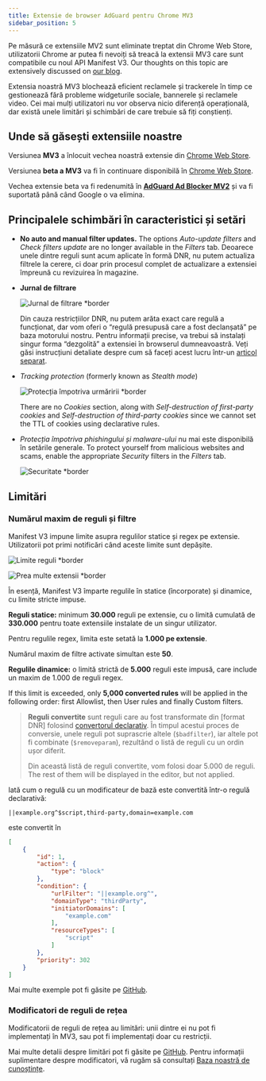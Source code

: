 ```yaml
---
title: Extensie de browser AdGuard pentru Chrome MV3
sidebar_position: 5
---
```


Pe măsură ce extensiile MV2 sunt eliminate treptat din Chrome Web Store, utilizatorii Chrome ar putea fi nevoiți să treacă la extensii MV3 care sunt compatibile cu noul API Manifest V3. Our thoughts on this topic are extensively discussed on [our blog](https://adguard.com/en/blog/tag/manifest-v3.html).

Extensia noastră MV3 blochează eficient reclamele și trackerele în timp ce gestionează fără probleme widgeturile sociale, bannerele și reclamele video. Cei mai mulți utilizatori nu vor observa nicio diferență operațională, dar există unele limitări și schimbări de care trebuie să fiți conștienți.

## Unde să găsești extensiile noastre

Versiunea **MV3** a înlocuit vechea noastră extensie din [Chrome Web Store](https://chromewebstore.google.com/detail/adguard-adblocker/bgnkhhnnamicmpeenaelnjfhikgbkllg).

Versiunea **beta a MV3** va fi în continuare disponibilă în [Chrome Web Store](https://chromewebstore.google.com/detail/adguard-adblocker-mv3-exp/apjcbfpjihpedihablmalmbbhjpklbdf).

Vechea extensie beta va fi redenumită în [**AdGuard Ad Blocker MV2**](https://chromewebstore.google.com/detail/adguard-adblocker-beta/gfggjaccafhcbfogfkogggoepomehbjl) și va fi suportată până când Google o va elimina.

## Principalele schimbări în caracteristici și setări

- **No auto and manual filter updates.** The options _Auto-update filters_ and _Check filters update_ are no longer available in the _Filters_ tab. Deoarece unele dintre reguli sunt acum aplicate în formă DNR, nu putem actualiza filtrele la cerere, ci doar prin procesul complet de actualizare a extensiei împreună cu revizuirea în magazine.

- **Jurnal de filtrare**

  ![Jurnal de filtrare \*border](https://cdn.adtidy.org/content/blog/mv3/new/log.png)

  Din cauza restricțiilor DNR, nu putem arăta exact care regulă a funcționat, dar vom oferi o “regulă presupusă care a fost declanșată” pe baza motorului nostru. Pentru informații precise, va trebui să instalați singur forma “dezgolită” a extensiei în browserul dumneavoastră. Veți găsi instrucțiuni detaliate despre cum să faceți acest lucru într-un [articol separat](/adguard-browser-extension/solving-problems/debug-rules/).

- _Tracking protection_ (formerly known as _Stealth mode_)

  ![Protecția împotriva urmăririi \*border](https://cdn.adtidy.org/content/blog/mv3/new/tracking_screen.png)

  There are no _Cookies_ section, along with _Self-destruction of first-party cookies_ and _Self-destruction of third-party cookies_ since we cannot set the TTL of cookies using declarative rules.

- _Protecția împotriva phishingului și malware-ului_ nu mai este disponibilă în setările generale. To protect yourself from malicious websites and scams, enable the appropriate _Security_ filters in the _Filters_ tab.

  ![Securitate \*border](https://cdn.adtidy.org/content/blog/mv3/new/security.png)

## Limitări

### Numărul maxim de reguli și filtre

Manifest V3 impune limite asupra regulilor statice și regex pe extensie. Utilizatorii pot primi notificări când aceste limite sunt depășite.

![Limite reguli \*border](https://cdn.adtidy.org/content/blog/new/rulelimits.png)

![Prea multe extensii \*border](https://cdn.adtidy.org/content/blog/new/other_extension.png)

În esență, Manifest V3 împarte regulile în statice (încorporate) și dinamice, cu limite stricte impuse.

**Reguli statice:** minimum **30.000** reguli pe extensie, cu o limită cumulată de **330.000** pentru toate extensiile instalate de un singur utilizator.

Pentru regulile regex, limita este setată la **1.000 pe extensie**.

Numărul maxim de filtre activate simultan este **50**.

**Regulile dinamice:** o limită strictă de **5.000** reguli este impusă, care include un maxim de 1.000 de reguli regex.

If this limit is exceeded, only **5,000 converted rules** will be applied in the following order: first Allowlist, then User rules and finally Custom filters.

> **Reguli convertite** sunt reguli care au fost transformate
> din \[format DNR] folosind [convertorul declarativ][github-declarative-converter].
> În timpul acestui proces de conversie, unele reguli pot suprascrie altele (`$badfilter`), iar altele pot fi combinate (`$removeparam`),
> rezultând o listă de reguli cu un ordin ușor diferit.
>
> Din această listă de reguli convertite, vom folosi doar 5.000 de reguli. The rest of them will be displayed in the editor, but not applied.

Iată cum o regulă cu un modificateur de bază este convertită într-o regulă declarativă:

```adblock
||example.org^$script,third-party,domain=example.com
```

este convertit în

```json
[
    {
        "id": 1,
        "action": {
            "type": "block"
        },
        "condition": {
            "urlFilter": "||example.org^",
            "domainType": "thirdParty",
            "initiatorDomains": [
                "example.com"
            ],
            "resourceTypes": [
                "script"
            ]
        },
        "priority": 302
    }
]
```

Mai multe exemple pot fi găsite pe [GitHub][github-declarative-converter-examples].

### Modificatori de reguli de rețea

Modificatorii de reguli de rețea au limitări: unii dintre ei nu pot fi implementați în MV3, sau pot fi implementați doar cu restricții.

Mai multe detalii despre limitări pot fi găsite pe [GitHub][github-declarative-converter].
Pentru informații suplimentare despre modificatori, vă rugăm să consultați [Baza noastră de cunoștințe](/general/ad-filtering/create-own-filters).

[DNR format]: https://developer.chrome.com/docs/extensions/reference/api/declarativeNetRequest#build-rules
[github-declarative-converter]: https://github.com/AdguardTeam/tsurlfilter/tree/master/packages/tsurlfilter/src/rules/declarative-converter#table-of-contents
[github-declarative-converter-examples]: https://github.com/AdguardTeam/tsurlfilter/tree/master/packages/tsurlfilter/src/rules/declarative-converter#basic-examples
